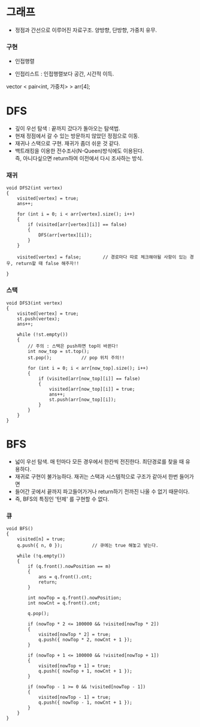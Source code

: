 # 그래프

-   정점과 간선으로 이루어진 자료구조. 양방향, 단방향, 가중치 유무. 

### 구현

-   인접행렬

-   인접리스트 : 인접행렬보다 공간, 시간적 이득.

vector < pair<int, 가중치> > arr[4];

# DFS

-   깊이 우선 탐색 : 끝까지 갔다가 돌아오는 탐색법.
-   현재 정점에서 갈 수 있는 방문하지 않았던 정점으로 이동.
-   재귀나 스택으로 구현. 재귀가 좀더 쉬운 것 같다.
-   백트래킹을 이용한 전수조사(N-Queen)방식에도 이용된다.  
    즉, 아니다싶으면 return하여 이전에서 다시 조사하는 방식.

### 재귀

    void DFS2(int vertex)
    {
    	visited[vertex] = true;
    	ans++;

    	for (int i = 0; i < arr[vertex].size(); i++)
    	{
    		if (visited[arr[vertex][i]] == false)
    		{
    			DFS(arr[vertex][i]);
    		}
    	}

    	visited[vertex] = false;		// 경로마다 따로 체크해야될 사항이 있는 경우, return할 때 false 해주자!!

    }

### 스택

    void DFS3(int vertex)
    {
    	visited[vertex] = true;
    	st.push(vertex);
    	ans++;

    	while (!st.empty())
    	{
    		// 주의 : 스택은 push하면 top이 바뀐다!
    		int now_top = st.top();
    		st.pop();			// pop 위치 주의!!

    		for (int i = 0; i < arr[now_top].size(); i++)
    		{
    			if (visited[arr[now_top][i]] == false)
    			{
    				visited[arr[now_top][i]] = true;
    				ans++;
    				st.push(arr[now_top][i]);
    			}
    		}
    	}
    }

# BFS

-   넓이 우선 탐색. 매 턴마다 모든 경우에서 한칸씩 전진한다. 최단경로를 찾을 때 유용하다.
-   재귀로 구현이 불가능하다. 재귀는 스택과 시스템적으로 구조가 같아서 한번 들어가면
-   들어간 곳에서 끝까지 파고들어가거나 return하기 전까진 나올 수 없기 때문이다.
-   즉, BFS의 특징인 '턴제' 를 구현할 수 없다.

### 큐

    void BFS()
    {
    	visited[n] = true;
    	q.push({ n, 0 });			// 큐에는 true 해놓고 넣는다.

    	while (!q.empty())
    	{
    		if (q.front().nowPosition == m)
    		{
    			ans = q.front().cnt;
    			return;
    		}

    		int nowTop = q.front().nowPosition;
    		int nowCnt = q.front().cnt;

    		q.pop();

    		if (nowTop * 2 <= 100000 && !visited[nowTop * 2])
    		{
    			visited[nowTop * 2] = true;
    			q.push({ nowTop * 2, nowCnt + 1 });
    		}

    		if (nowTop + 1 <= 100000 && !visited[nowTop + 1])
    		{
    			visited[nowTop + 1] = true;
    			q.push({ nowTop + 1, nowCnt + 1 });
    		}

    		if (nowTop - 1 >= 0 && !visited[nowTop - 1])
    		{
    			visited[nowTop - 1] = true;
    			q.push({ nowTop - 1, nowCnt + 1 });
    		}
    	}
    }

